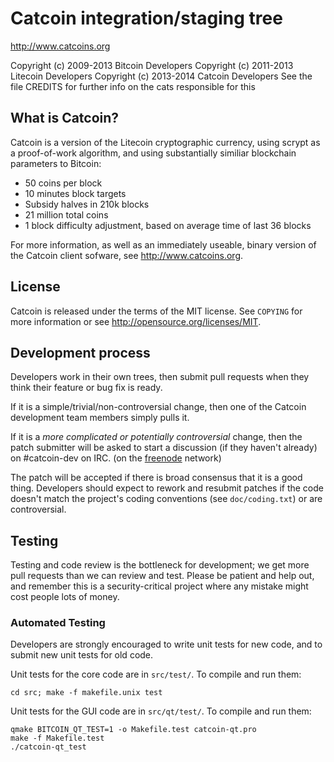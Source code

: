 Catcoin integration/staging tree
================================

http://www.catcoins.org

Copyright (c) 2009-2013 Bitcoin Developers
Copyright (c) 2011-2013 Litecoin Developers
Copyright (c) 2013-2014 Catcoin Developers
See the file CREDITS for further info on the cats responsible for this

What is Catcoin?
----------------

Catcoin is a version of the Litecoin cryptographic currency, using scrypt
as a proof-of-work algorithm, and using substantially similiar blockchain
parameters to Bitcoin:
 - 50 coins per block
 - 10 minutes block targets
 - Subsidy halves in 210k blocks
 - 21 million total coins
 - 1 block difficulty adjustment, based on average time of last 36 blocks

For more information, as well as an immediately useable, binary version of
the Catcoin client sofware, see http://www.catcoins.org.

License
-------

Catcoin is released under the terms of the MIT license. See `COPYING` for more
information or see http://opensource.org/licenses/MIT.

Development process
-------------------

Developers work in their own trees, then submit pull requests when they think
their feature or bug fix is ready.

If it is a simple/trivial/non-controversial change, then one of the Catcoin
development team members simply pulls it.

If it is a *more complicated or potentially controversial* change, then the
patch submitter will be asked to start a discussion (if they haven't already)
on #catcoin-dev on IRC. (on the [freenode](http://www.freenode.net) network) 

The patch will be accepted if there is broad consensus that it is a good thing.
Developers should expect to rework and resubmit patches if the code doesn't
match the project's coding conventions (see `doc/coding.txt`) or are
controversial.

Testing
-------

Testing and code review is the bottleneck for development; we get more pull
requests than we can review and test. Please be patient and help out, and
remember this is a security-critical project where any mistake might cost people
lots of money.

### Automated Testing

Developers are strongly encouraged to write unit tests for new code, and to
submit new unit tests for old code.

Unit tests for the core code are in `src/test/`. To compile and run them:

    cd src; make -f makefile.unix test

Unit tests for the GUI code are in `src/qt/test/`. To compile and run them:

    qmake BITCOIN_QT_TEST=1 -o Makefile.test catcoin-qt.pro
    make -f Makefile.test
    ./catcoin-qt_test

